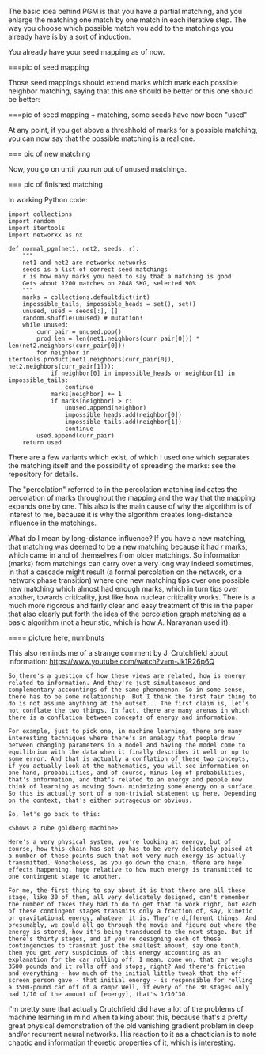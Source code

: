 The basic idea behind PGM is that you have a partial matching, and you enlarge the matching one match by one match in each iterative step. The way you choose which possible match you add to the matchings you already have is by a sort of induction.

You already have your seed mapping as of now.

===pic of seed mapping

Those seed mappings should extend marks which mark each possible neighbor matching, saying that this one should be better or this one should be better:

===pic of seed mapping + matching, some seeds have now been "used"

At any point, if you get above a threshhold of marks for a possible matching, you can now say that the possible matching is a real one.

=== pic of new matching

Now, you go on until you run out of unused matchings.

=== pic of finished matching

In working Python code:

```
import collections
import random
import itertools
import networkx as nx

def normal_pgm(net1, net2, seeds, r):
    """
    net1 and net2 are networkx networks
    seeds is a list of correct seed matchings
    r is how many marks you need to say that a matching is good
    Gets about 1200 matches on 2048 SKG, selected 90%
    """
    marks = collections.defaultdict(int)
    impossible_tails, impossible_heads = set(), set()
    unused, used = seeds[:], []
    random.shuffle(unused) # mutation!
    while unused:
        curr_pair = unused.pop()
        prod_len = len(net1.neighbors(curr_pair[0])) * len(net2.neighbors(curr_pair[0]))
        for neighbor in itertools.product(net1.neighbors(curr_pair[0]), net2.neighbors(curr_pair[1])):
            if neighbor[0] in impossible_heads or neighbor[1] in impossible_tails:
                continue
            marks[neighbor] += 1
            if marks[neighbor] > r:
                unused.append(neighbor)
                impossible_heads.add(neighbor[0])
                impossible_tails.add(neighbor[1])
                continue
        used.append(curr_pair)
    return used
```

There are a few variants which exist, of which I used one which separates the matching itself and the possibility of spreading the marks: see the repository for details.

The "percolation" referred to in the percolation matching indicates the percolation of marks throughout the mapping and the way that the mapping expands one by one. This also is the main cause of why the algorithm is of interest to me, because it is why the algorithm creates long-distance influence in the matchings.

What do I mean by long-distance influence? If you have a new matching, that matching was deemed to be a new matching because it had _r_ marks, which came in and of themselves from older matchings. So information (marks) from matchings can carry over a very long way indeed sometimes, in that a cascade might result (a formal percolation on the network, or a network phase transition) where one new matching tips over one possible new matching which almost had enough marks, which in turn tips over another, towards criticality, just like how nuclear criticality works. There is a much more rigorous and fairly clear and easy treatment of this in the paper that also clearly put forth the idea of the percolation graph matching as a basic algorithm (not a heuristic, which is how A. Narayanan used it).

==== picture here, numbnuts

This also reminds me of a strange comment by J. Crutchfield about information:
https://www.youtube.com/watch?v=m-Jk1R26p6Q

```
So there's a question of how these views are related, how is energy related to information. And they're just simultaneous and complementary accountings of the same phenomenon. So in some sense, there has to be some relationship. But I think the first fair thing to do is not assume anything at the outset... The first claim is, let's not conflate the two things. In fact, there are many arenas in which there is a conflation between concepts of energy and information.

For example, just to pick one, in machine learning, there are many interesting techniques where there's an analogy that people draw between changing parameters in a model and having the model come to equilibrium with the data when it finally describes it well or up to some error. And that is actually a conflation of these two concepts, if you actually look at the mathematics, you will see information on one hand, probabilities, and of course, minus log of probabilities, that's information, and that's related to an energy and people now think of learning as moving down- minimizing some energy on a surface. So this is actually sort of a non-trivial statement up here. Depending on the context, that's either outrageous or obvious.

So, let's go back to this:

<Shows a rube goldberg machine>

Here's a very physical system, you're looking at energy, but of course, how this chain has set up has to be very delicately poised at a number of these points such that not very much energy is actually transmitted. Nonetheless, as you go down the chain, there are huge effects happening, huge relative to how much energy is transmitted to one contingent stage to another.

For me, the first thing to say about it is that there are all these stage, like 30 of them, all very delicately designed, can't remember the number of takes they had to do to get that to work right, but each of these contingent stages transmits only a fraction of, say, kinetic or gravitational energy, whatever it is. They're different things. And presumably, we could all go through the movie and figure out where the energy is stored, how it's being transduced to the next stage. But if there's thirty stages, and if you're designing each of these contingencies to transmit just the smallest amount, say one tenth, then you get very suspicious of this energy accounting as an explanation for the car rolling off. I mean, come on, that car weighs 3500 pounds and it rolls off and stops, right? And there's friction and everything - how much of the initial little tweak that the off-screen person gave - that initial energy - is responsible for rolling a 3500-pound car off of a ramp? Well, if every of the 30 stages only had 1/10 of the amount of [energy], that's 1/10^30.
```

I'm pretty sure that actually Crutchfield did have a lot of the problems of machine learning in mind when talking about this, because that's a pretty great physical demonstration of the old vanishing gradient problem in deep and/or recurrent neural networks. His reaction to it as a chaotician is to note chaotic and information theoretic properties of it, which is interesting.
